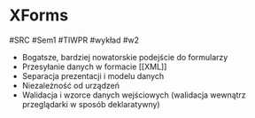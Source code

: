 # XForms
#SRC #Sem1 #TIWPR #wykład #w2 

- Bogatsze, bardziej nowatorskie podejście do formularzy
- Przesyłanie danych w formacie [[XML]]
- Separacja prezentacji i modelu danych
- Niezależność od urządzeń
- Walidacja i wzorce danych wejściowych (walidacja wewnątrz przeglądarki w sposób deklaratywny) 